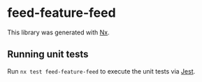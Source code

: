 # feed-feature-feed

This library was generated with [Nx](https://nx.dev).

## Running unit tests

Run `nx test feed-feature-feed` to execute the unit tests via [Jest](https://jestjs.io).
